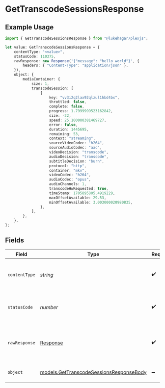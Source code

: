# GetTranscodeSessionsResponse

## Example Usage

```typescript
import { GetTranscodeSessionsResponse } from "@lukehagar/plexjs";

let value: GetTranscodeSessionsResponse = {
    contentType: "<value>",
    statusCode: 110375,
    rawResponse: new Response('{"message": "hello world"}', {
        headers: { "Content-Type": "application/json" },
    }),
    object: {
        mediaContainer: {
            size: 1,
            transcodeSession: [
                {
                    key: "vv3i2q2lax92qlzul1hbd4bx",
                    throttled: false,
                    complete: false,
                    progress: 1.7999999523162842,
                    size: -22,
                    speed: 25.100000381469727,
                    error: false,
                    duration: 1445695,
                    remaining: 53,
                    context: "streaming",
                    sourceVideoCodec: "h264",
                    sourceAudioCodec: "aac",
                    videoDecision: "transcode",
                    audioDecision: "transcode",
                    subtitleDecision: "burn",
                    protocol: "http",
                    container: "mkv",
                    videoCodec: "h264",
                    audioCodec: "opus",
                    audioChannels: 1,
                    transcodeHwRequested: true,
                    timeStamp: 1705895805.4919229,
                    maxOffsetAvailable: 29.53,
                    minOffsetAvailable: 3.003000020980835,
                },
            ],
        },
    },
};
```

## Fields

| Field                                                                                    | Type                                                                                     | Required                                                                                 | Description                                                                              |
| ---------------------------------------------------------------------------------------- | ---------------------------------------------------------------------------------------- | ---------------------------------------------------------------------------------------- | ---------------------------------------------------------------------------------------- |
| `contentType`                                                                            | *string*                                                                                 | :heavy_check_mark:                                                                       | HTTP response content type for this operation                                            |
| `statusCode`                                                                             | *number*                                                                                 | :heavy_check_mark:                                                                       | HTTP response status code for this operation                                             |
| `rawResponse`                                                                            | [Response](https://developer.mozilla.org/en-US/docs/Web/API/Response)                    | :heavy_check_mark:                                                                       | Raw HTTP response; suitable for custom response parsing                                  |
| `object`                                                                                 | [models.GetTranscodeSessionsResponseBody](../models/gettranscodesessionsresponsebody.md) | :heavy_minus_sign:                                                                       | The Transcode Sessions                                                                   |